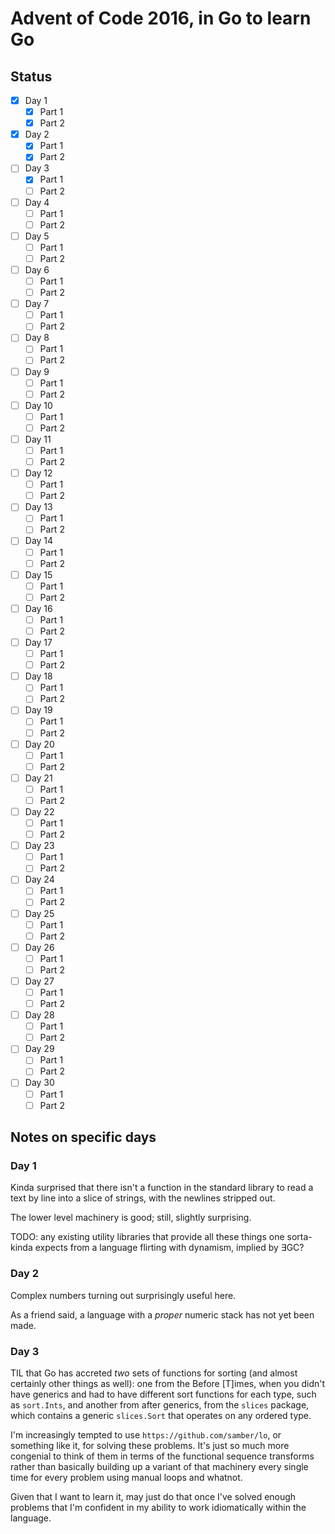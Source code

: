 # Advent of Code 2016, in Go to learn Go

## Status

- [X] Day  1
    - [X] Part 1
    - [X] Part 2
- [X] Day  2
    - [X] Part 1
    - [X] Part 2
- [ ] Day  3
    - [X] Part 1
    - [ ] Part 2
- [ ] Day  4
    - [ ] Part 1
    - [ ] Part 2
- [ ] Day  5
    - [ ] Part 1
    - [ ] Part 2
- [ ] Day  6
    - [ ] Part 1
    - [ ] Part 2
- [ ] Day  7
    - [ ] Part 1
    - [ ] Part 2
- [ ] Day  8
    - [ ] Part 1
    - [ ] Part 2
- [ ] Day  9
    - [ ] Part 1
    - [ ] Part 2
- [ ] Day  10
    - [ ] Part 1
    - [ ] Part 2
- [ ] Day  11
    - [ ] Part 1
    - [ ] Part 2
- [ ] Day  12
    - [ ] Part 1
    - [ ] Part 2
- [ ] Day  13
    - [ ] Part 1
    - [ ] Part 2
- [ ] Day  14
    - [ ] Part 1
    - [ ] Part 2
- [ ] Day  15
    - [ ] Part 1
    - [ ] Part 2
- [ ] Day  16
    - [ ] Part 1
    - [ ] Part 2
- [ ] Day  17
    - [ ] Part 1
    - [ ] Part 2
- [ ] Day  18
    - [ ] Part 1
    - [ ] Part 2
- [ ] Day  19
    - [ ] Part 1
    - [ ] Part 2
- [ ] Day  20
    - [ ] Part 1
    - [ ] Part 2
- [ ] Day  21
    - [ ] Part 1
    - [ ] Part 2
- [ ] Day  22
    - [ ] Part 1
    - [ ] Part 2
- [ ] Day  23
    - [ ] Part 1
    - [ ] Part 2
- [ ] Day  24
    - [ ] Part 1
    - [ ] Part 2
- [ ] Day  25
    - [ ] Part 1
    - [ ] Part 2
- [ ] Day  26
    - [ ] Part 1
    - [ ] Part 2
- [ ] Day  27
    - [ ] Part 1
    - [ ] Part 2
- [ ] Day  28
    - [ ] Part 1
    - [ ] Part 2
- [ ] Day  29
    - [ ] Part 1
    - [ ] Part 2
- [ ] Day  30
    - [ ] Part 1
    - [ ] Part 2

## Notes on specific days

### Day 1

Kinda surprised that there isn't a function in the standard library to read a
text by line into a slice of strings, with the newlines stripped out.

The lower level machinery is good; still, slightly surprising.

TODO: any existing utility libraries that provide all these things one
sorta-kinda expects from a language flirting with dynamism, implied by ∃GC?

### Day 2

Complex numbers turning out surprisingly useful here.

As a friend said, a language with a *proper* numeric stack has not yet been
made.

### Day 3

TIL that Go has accreted *two* sets of functions for sorting (and almost
certainly other things as well): one from the Before \[T\]imes, when you didn't
have generics and had to have different sort functions for each type, such as
`sort.Ints`, and another from after generics, from the `slices` package, which
contains a generic `slices.Sort` that operates on any ordered type.

I'm increasingly tempted to use `https://github.com/samber/lo`, or something
like it, for solving these problems. It's just so much more congenial to think
of them in terms of the functional sequence transforms rather than basically
building up a variant of that machinery every single time for every problem
using manual loops and whatnot.

Given that I want to learn it, may just do that once I've solved enough problems
that I'm confident in my ability to work idiomatically within the language.
